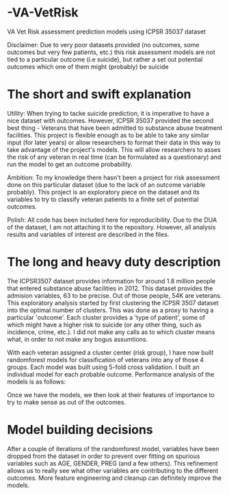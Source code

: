# -VA-VetRisk
VA Vet Risk assessment prediction models using ICPSR 35037 dataset

Disclaimer: Due to very poor datasets provided (no outcomes, some outcomes but very few patients, etc.) this risk assessment models are not tied to a particular outcome (i.e suicide), but rather a set out potential outcomes
which one of them might (probably) be suicide

<h1>The short and swift explanation </h1>

Utility: When trying to tacke suicide prediction, it is imperative to have a nice dataset with outcomes. However, ICPSR 35037 provided the second best thing - Veterans that have been admitted to substance abuse treatment facilities. This project is flexible enough as to be able to take any similar input (for later years) or allow researchers to format their data in this way to take advantage of the project's models. This will allow researchers to asses the risk of any veteran in real time (can be formulated as a questionary) and run the model to get an outcome probability.

Ambition: To my knowledge there hasn't been a project for risk assessment done on this particular dataset (due to the lack of an outcome variable probably). This project is an exploratory piece on the dataset and its variables to try to classify veteran patients to a finite set of potential outcomes.

Polish: All code has been included here for reproducibility. Due to the DUA of the dataset, I am not attaching it to the repository. However, all analysis results and variables of interest are described in the files.

<h1> The long and heavy duty description </h1>

The ICPSR3507 dataset provides information for around 1.8 million people that entered substance abuse facilities in 2012. This dataset provides the admision variables, 63 to be precise. Out of those people, 54K are veterans. This exploratory analysis started by first clustering the ICPSR 3507 dataset into the optimal number of clusters. This was done as a proxy to having a particular 'outcome'. Each cluster provides a 'type of patient', some of which might have a higher risk to suicide (or any other thing, such as incidence, crime, etc.). I did not make any calls as to which cluster means what, in order to not make any bogus assumtions. 

With each veteran assigned a cluster center (risk group), I have now built randomforest models for classification of veterans into any of those 4 groups. Each model was built using 5-fold cross validation. I built an individual model for each probable outcome. Performance analysis of the models is as follows:


Once we have the models, we then look at their features of importance to try to make sense as out of the outcomes. 



<h1> Model building decisions </h1>

After a couple of iterations of the randomforest model, variables have been dropped from the dataset in order to prevent over fitting on spurious variables such as AGE, GENDER, PREG (and a few others). This refinement allows us to really see what other variables are contributing to the different outcomes. More feature engineering and cleanup can definitely improve the models.

